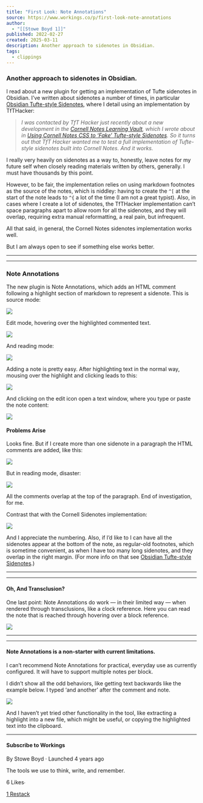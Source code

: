 ```yaml
---
title: "First Look: Note Annotations"
source: https://www.workings.co/p/first-look-note-annotations
author:
  - "[[Stowe Boyd 1]]"
published: 2022-02-27
created: 2025-03-11
description: Another approach to sidenotes in Obsidian.
tags:
  - clippings
---
```

### Another approach to sidenotes in Obsidian.

I read about a new plugin for getting an implementation of Tufte sidenotes in Obsidian. I’ve written about sidenotes a number of times, in particular [Obsidian Tufte-style Sidenotes](https://www.workings.co/p/obsidian-tufte-style-sidenotes), where I detail using an implementation by TfTHacker:

> *I was contacted by TfT Hacker just recently about a new development in the [Cornell Notes Learning Vault](https://tfthacker.com/cornell-notes), which I wrote about in [Using Cornell Notes CSS to ‘Fake’ Tufte-style Sidenotes](https://www.workings.tools/p/using-cornell-notes-css-to-fake-tufte). So it turns out that TfT Hacker wanted me to test a full implementation of Tufte-style sidenotes built into Cornell Notes. And it works.*

I really very heavily on sidenotes as a way to, honestly, leave notes for my future self when closely reading materials written by others, generally. I must have thousands by this point.

However, to be fair, the implementation relies on using markdown footnotes as the source of the notes, which is niddley: having to create the `^[` at the start of the note leads to `^{` a lot of the time (I am not a great typist). Also, in cases where I create a lot of sidenotes, the TfTHacker implementation can’t space paragraphs apart to allow room for all the sidenotes, and they will overlap, requiring extra manual reformatting, a real pain, but infrequent.

All that said, in general, the Cornell Notes sidenotes implementation works well.

But I am always open to see if something else works better.

---

---

### Note Annotations

The new plugin is Note Annotations, which adds an HTML comment following a highlight section of markdown to represent a sidenote. This is source mode:

![](https://substackcdn.com/image/fetch/w_1456,c_limit,f_auto,q_auto:good,fl_progressive:steep/https%3A%2F%2Fsubstack-post-media.s3.amazonaws.com%2Fpublic%2Fimages%2Fd485323c-c1d6-4fe4-a5f7-2f0d4312a12f_817x170.png)

Edit mode, hovering over the highlighted commented text.

![](https://substackcdn.com/image/fetch/w_1456,c_limit,f_auto,q_auto:good,fl_progressive:steep/https%3A%2F%2Fsubstack-post-media.s3.amazonaws.com%2Fpublic%2Fimages%2F673ee2b4-4223-4c05-a218-5d64179f0442_821x148.png)

And reading mode:

![](https://substackcdn.com/image/fetch/w_1456,c_limit,f_auto,q_auto:good,fl_progressive:steep/https%3A%2F%2Fsubstack-post-media.s3.amazonaws.com%2Fpublic%2Fimages%2F3cb33371-035a-47c5-92b0-14ead9d687bf_830x206.png)

Adding a note is pretty easy. After highlighting text in the normal way, mousing over the highlight and clicking leads to this:

![](https://substackcdn.com/image/fetch/w_1456,c_limit,f_auto,q_auto:good,fl_progressive:steep/https%3A%2F%2Fsubstack-post-media.s3.amazonaws.com%2Fpublic%2Fimages%2Fb501ef03-5c82-47d7-8b00-618eec2c00f6_852x169.png)

And clicking on the edit icon open a text window, where you type or paste the note content:

![](https://substackcdn.com/image/fetch/w_1456,c_limit,f_auto,q_auto:good,fl_progressive:steep/https%3A%2F%2Fsubstack-post-media.s3.amazonaws.com%2Fpublic%2Fimages%2Fadcdf681-fd38-4394-a925-11a833bd007f_821x303.png)

#### Problems Arise

Looks fine. But if I create more than one sidenote in a paragraph the HTML comments are added, like this:

![](https://substackcdn.com/image/fetch/w_1456,c_limit,f_auto,q_auto:good,fl_progressive:steep/https%3A%2F%2Fsubstack-post-media.s3.amazonaws.com%2Fpublic%2Fimages%2F2c399328-3e26-4b07-b79a-254b0ddd6727_827x364.png)

But in reading mode, disaster:

![](https://substackcdn.com/image/fetch/w_1456,c_limit,f_auto,q_auto:good,fl_progressive:steep/https%3A%2F%2Fsubstack-post-media.s3.amazonaws.com%2Fpublic%2Fimages%2F34504567-6cae-49ad-bd95-a36b6259c8bd_844x395.png)

All the comments overlap at the top of the paragraph. End of investigation, for me.

Contrast that with the Cornell Sidenotes implementation:

![](https://substackcdn.com/image/fetch/w_1456,c_limit,f_auto,q_auto:good,fl_progressive:steep/https%3A%2F%2Fsubstack-post-media.s3.amazonaws.com%2Fpublic%2Fimages%2F01e781ce-dd0d-459f-885b-4b41911040c0_857x398.png)

And I appreciate the numbering. Also, if I’d like to I can have all the sidenotes appear at the bottom of the note, as regular-old footnotes, which is sometime convenient, as when I have too many long sidenotes, and they overlap in the right margin. (For more info on that see [Obsidian Tufte-style Sidenotes](https://www.workings.co/p/obsidian-tufte-style-sidenotes).)

---

---

#### Oh, And Transclusion?

One last point: Note Annotations do work — in their limited way — when rendered through transclusions, like a clock reference. Here you can read the note that is reached through hovering over a block reference.

![](https://substackcdn.com/image/fetch/w_1456,c_limit,f_auto,q_auto:good,fl_progressive:steep/https%3A%2F%2Fsubstack-post-media.s3.amazonaws.com%2Fpublic%2Fimages%2F4ae01797-e7c1-487f-ad12-6bfafee69db6_933x308.png)

---

---

#### Note Annotations is a non-starter with current limitations.

I can’t recommend Note Annotations for practical, everyday use as currently configured. It will have to support multiple notes per block.

I didn’t show all the odd behaviors, like getting text backwards like the example below. I typed ‘and another’ after the comment and note.

![](https://substackcdn.com/image/fetch/w_1456,c_limit,f_auto,q_auto:good,fl_progressive:steep/https%3A%2F%2Fsubstack-post-media.s3.amazonaws.com%2Fpublic%2Fimages%2F9ff29c25-39c1-47de-b11d-0b18d8310804_541x64.png)

And I haven’t yet tried other functionality in the tool, like extracting a highlight into a new file, which might be useful, or copying the highlighted text into the clipboard.

---

#### Subscribe to Workings

By Stowe Boyd · Launched 4 years ago

The tools we use to think, write, and remember.

6 Likes∙

[1 Restack](https://substack.com/note/p-157213369/restacks?utm_source=substack&utm_content=facepile-restacks)